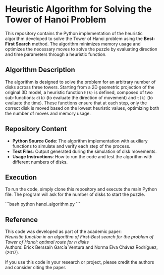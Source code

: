 
# Heuristic Algorithm for Solving the Tower of Hanoi Problem

This repository contains the Python implementation of the heuristic algorithm developed to solve the Tower of Hanoi problem using the **Best-First Search** method. The algorithm minimizes memory usage and optimizes the necessary moves to solve the puzzle by evaluating direction and time parameters through a heuristic function.

## Algorithm Description

The algorithm is designed to solve the problem for an arbitrary number of disks across three towers. Starting from a 2D geometric projection of the original 3D model, a heuristic function `h(k)` is defined, composed of two sub-functions: `d(k)` (to evaluate the direction of movement) and `t(k)` (to evaluate the time). These functions ensure that at each step, only the correct disk is moved based on the lowest heuristic values, optimizing both the number of moves and memory usage.

## Repository Content

- **Python Source Code**: The algorithm implementation with auxiliary functions to simulate and verify each step of the process.
- **Test Files**: Output generated during the simulation of disk movements.
- **Usage Instructions**: How to run the code and test the algorithm with different numbers of disks.

## Execution

To run the code, simply clone this repository and execute the main Python file. The program will ask for the number of disks to start the puzzle.

\`\`\`bash
python hanoi_algorithm.py
\`\`\`

## Reference

This code was developed as part of the academic paper:  
*Heuristic function in an algorithm of First-Best search for the problem of Tower of Hanoi: optimal route for n disks*  
Authors: Erick Berssaín García Ventura and Norma Elva Chávez Rodríguez, (2017).

If you use this code in your research or project, please credit the authors and consider citing the paper.
